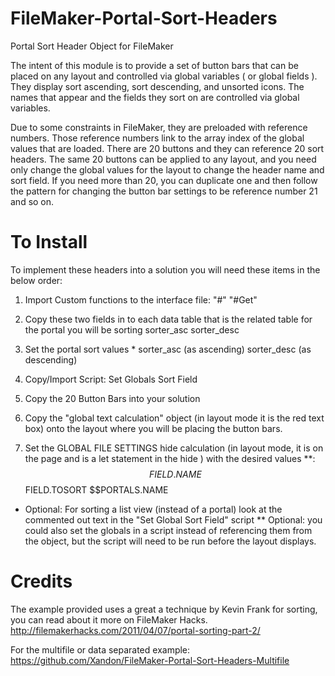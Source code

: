# FileMaker-Portal-Sort-Headers
Portal Sort Header Object for FileMaker

The intent of this module is to provide a set of button bars that can be placed on any layout and controlled via global variables ( or global fields ). They display sort ascending, sort descending, and unsorted icons. The names that appear and the fields they sort on are controlled via global variables. 

Due to some constraints in FileMaker, they are preloaded with reference numbers. Those reference numbers link to the array index of the global values that are loaded. There are 20 buttons and they can reference 20 sort headers. The same 20 buttons can be applied to any layout, and you need only change the global values for the layout to change the header name and sort field. If you need more than 20, you can duplicate one and then follow the pattern for changing the button bar settings to be reference number 21 and so on.

# To Install
To implement these headers into a solution you will need these items in the below order:

1. Import Custom functions to the interface file:
	"#"
	"#Get"

2. Copy these two fields in to each data table that is the related table for the portal you will be sorting
	sorter_asc
	sorter_desc

3. Set the portal sort values *
	sorter_asc (as ascending)
	sorter_desc (as descending)

4. Copy/Import Script:
	Set Globals Sort Field

5. Copy the 20 Button Bars into your solution

6. Copy the "global text calculation" object (in layout mode it is the red text box) onto the layout where you will be placing the button bars.

7. Set the GLOBAL FILE SETTINGS hide calculation (in layout mode, it is on the page and is a let statement in the hide ) with the desired values **:
	$$FIELD.NAME
	$$FIELD.TOSORT
	$$PORTALS.NAME

*  Optional: For sorting a list view (instead of a portal) look at the commented out text in the "Set Global Sort Field" script
** Optional: you could also set the globals in a script instead of referencing them from the object, but the script will need to be run before the layout displays.
    
    
# Credits
The example provided uses a great a technique by Kevin Frank for sorting, you can read about it more on FileMaker Hacks.
http://filemakerhacks.com/2011/04/07/portal-sorting-part-2/

For the multifile or data separated example:
https://github.com/Xandon/FileMaker-Portal-Sort-Headers-Multifile

